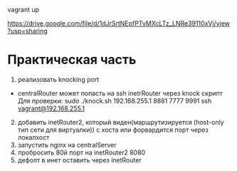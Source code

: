 vagrant up

https://drive.google.com/file/d/1dJrSrtNEpfPTvMXcLTz_LNRe39110xVj/view?usp=sharing

# Практическая часть
1) реализовать knocking port
- centralRouter может попасть на ssh inetrRouter через knock скрипт
Для проверки: sudo ./knock.sh 192.168.255.1 8881 7777 9991
                    ssh vagrant@192.168.255.1
2) добавить inetRouter2, который виден(маршрутизируется (host-only тип сети для виртуалки)) с хоста или форвардится порт через локалхост
3) запустить nginx на centralServer
4) пробросить 80й порт на inetRouter2 8080
5) дефолт в инет оставить через inetRouter

